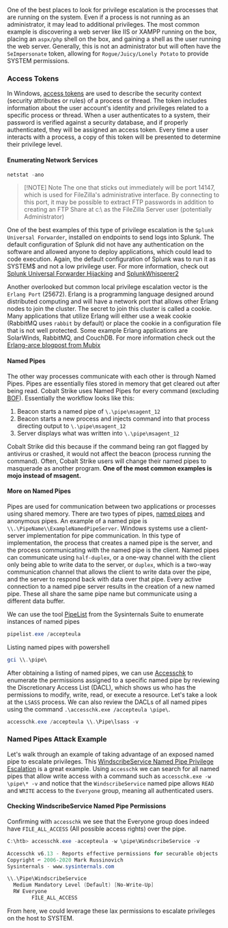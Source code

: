 One of the best places to look for privilege escalation is the processes that are running on the system. Even if a process is not running as an administrator, it may lead to additional privileges. The most common example is discovering a web server like IIS or XAMPP running on the box, placing an `aspx/php` shell on the box, and gaining a shell as the user running the web server. Generally, this is not an administrator but will often have the `SeImpersonate` token, allowing for `Rogue/Juicy/Lonely Potato` to provide SYSTEM permissions.

### Access Tokens
In Windows, [access tokens](https://docs.microsoft.com/en-us/windows/win32/secauthz/access-tokens) are used to describe the security context (security attributes or rules) of a process or thread. The token includes information about the user account's identity and privileges related to a specific process or thread. When a user authenticates to a system, their password is verified against a security database, and if properly authenticated, they will be assigned an access token. Every time a user interacts with a process, a copy of this token will be presented to determine their privilege level.

#### Enumerating Network Services
```powershell
netstat -ano

```
> [!NOTE] Note
>  The one that sticks out immediately will be port 14147, which is used for FileZilla's administrative interface. By connecting to this port, it may be possible to extract FTP passwords in addition to creating an FTP Share at c:\ as the FileZilla Server user (potentially Administrator)

One of the best examples of this type of privilege escalation is the `Splunk Universal Forwarder`, installed on endpoints to send logs into Splunk. The default configuration of Splunk did not have any authentication on the software and allowed anyone to deploy applications, which could lead to code execution. Again, the default configuration of Splunk was to run it as SYSTEM$ and not a low privilege user. For more information, check out [Splunk Universal Forwarder Hijacking](https://airman604.medium.com/splunk-universal-forwarder-hijacking-5899c3e0e6b2) and [SplunkWhisperer2](https://clement.notin.org/blog/2019/02/25/Splunk-Universal-Forwarder-Hijacking-2-SplunkWhisperer2/)

Another overlooked but common local privilege escalation vector is the `Erlang Port` (25672). Erlang is a programming language designed around distributed computing and will have a network port that allows other Erlang nodes to join the cluster. The secret to join this cluster is called a cookie. Many applications that utilize Erlang will either use a weak cookie (RabbitMQ uses `rabbit` by default) or place the cookie in a configuration file that is not well protected. Some example Erlang applications are SolarWinds, RabbitMQ, and CouchDB. For more information check out the [Erlang-arce blogpost from Mubix](https://malicious.link/post/2018/erlang-arce/)

#### Named Pipes
The other way processes communicate with each other is through Named Pipes. Pipes are essentially files stored in memory that get cleared out after being read. Cobalt Strike uses Named Pipes for every command (excluding [BOF](https://www.cobaltstrike.com/help-beacon-object-files)). Essentially the workflow looks like this:

1. Beacon starts a named pipe of `\.\pipe\msagent_12`
2. Beacon starts a new process and injects command into that process directing output to `\.\pipe\msagent_12`
3. Server displays what was written into `\.\pipe\msagent_12`

Cobalt Strike did this because if the command being ran got flagged by antivirus or crashed, it would not affect the beacon (process running the command). Often, Cobalt Strike users will change their named pipes to masquerade as another program. **One of the most common examples is mojo instead of msagent.**
#### More on Named Pipes

Pipes are used for communication between two applications or processes using shared memory. There are two types of pipes, [named pipes](https://docs.microsoft.com/en-us/windows/win32/ipc/named-pipes) and anonymous pipes. An example of a named pipe is `\\.\PipeName\\ExampleNamedPipeServer`. Windows systems use a client-server implementation for pipe communication. In this type of implementation, the process that creates a named pipe is the server, and the process communicating with the named pipe is the client. Named pipes can communicate using `half-duplex`, or a one-way channel with the client only being able to write data to the server, or `duplex`, which is a two-way communication channel that allows the client to write data over the pipe, and the server to respond back with data over that pipe. Every active connection to a named pipe server results in the creation of a new named pipe. These all share the same pipe name but communicate using a different data buffer.

We can use the tool [PipeList](https://docs.microsoft.com/en-us/sysinternals/downloads/pipelist) from the Sysinternals Suite to enumerate instances of named pipes

```powershell
pipelist.exe /accepteula
```

Listing named pipes with powershell
```powershell
gci \\.\pipe\
```

After obtaining a listing of named pipes, we can use [Accesschk](https://docs.microsoft.com/en-us/sysinternals/downloads/accesschk) to enumerate the permissions assigned to a specific named pipe by reviewing the Discretionary Access List (DACL), which shows us who has the permissions to modify, write, read, or execute a resource. Let's take a look at the `LSASS` process. We can also review the DACLs of all named pipes using the command `.\accesschk.exe /accepteula \pipe\`.

```powershell
accesschk.exe /accepteula \\.\Pipe\lsass -v
```

### Named Pipes Attack Example

Let's walk through an example of taking advantage of an exposed named pipe to escalate privileges. This [WindscribeService Named Pipe Privilege Escalation](https://www.exploit-db.com/exploits/48021) is a great example. Using `accesschk` we can search for all named pipes that allow write access with a command such as `accesschk.exe -w \pipe\* -v` and notice that the `WindscribeService` named pipe allows `READ` and `WRITE` access to the `Everyone` group, meaning all authenticated users.

#### Checking WindscribeService Named Pipe Permissions

Confirming with `accesschk` we see that the Everyone group does indeed have `FILE_ALL_ACCESS` (All possible access rights) over the pipe.

```powershell
C:\htb> accesschk.exe -accepteula -w \pipe\WindscribeService -v

Accesschk v6.13 - Reports effective permissions for securable objects
Copyright ⌐ 2006-2020 Mark Russinovich
Sysinternals - www.sysinternals.com

\\.\Pipe\WindscribeService
  Medium Mandatory Level (Default) [No-Write-Up]
  RW Everyone
        FILE_ALL_ACCESS
```

From here, we could leverage these lax permissions to escalate privileges on the host to SYSTEM.